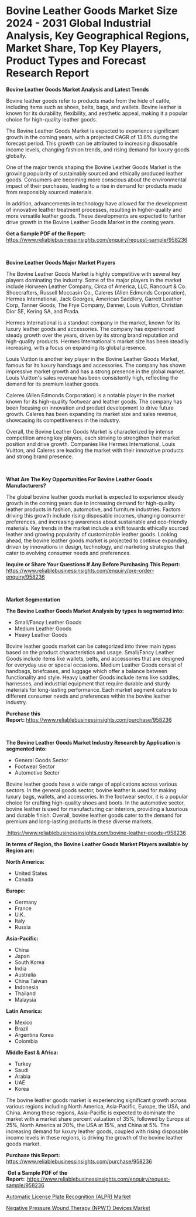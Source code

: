 <p><h1>Bovine Leather Goods Market Size 2024 - 2031 Global Industrial Analysis, Key Geographical Regions, Market Share, Top Key Players, Product Types and Forecast Research Report</h1></p><p><strong>Bovine Leather Goods Market Analysis and Latest Trends</strong></p>
<p><p>Bovine leather goods refer to products made from the hide of cattle, including items such as shoes, belts, bags, and wallets. Bovine leather is known for its durability, flexibility, and aesthetic appeal, making it a popular choice for high-quality leather goods.</p><p>The Bovine Leather Goods Market is expected to experience significant growth in the coming years, with a projected CAGR of 13.6% during the forecast period. This growth can be attributed to increasing disposable income levels, changing fashion trends, and rising demand for luxury goods globally.</p><p>One of the major trends shaping the Bovine Leather Goods Market is the growing popularity of sustainably sourced and ethically produced leather goods. Consumers are becoming more conscious about the environmental impact of their purchases, leading to a rise in demand for products made from responsibly sourced materials.</p><p>In addition, advancements in technology have allowed for the development of innovative leather treatment processes, resulting in higher-quality and more versatile leather goods. These developments are expected to further drive growth in the Bovine Leather Goods Market in the coming years.</p></p>
<p><strong>Get a Sample PDF of the Report:&nbsp;</strong> <a href="https://www.reliablebusinessinsights.com/enquiry/request-sample/958236">https://www.reliablebusinessinsights.com/enquiry/request-sample/958236</a></p>
<p>&nbsp;</p>
<p><strong>Bovine Leather Goods Major Market Players</strong></p>
<p><p>The Bovine Leather Goods Market is highly competitive with several key players dominating the industry. Some of the major players in the market include Horween Leather Company, Circa of America, LLC, Rancourt & Co. Shoecrafters, Russell Moccasin Co., Caleres (Allen Edmonds Corporation), Hermes International, Jack Georges, American Saddlery, Garrett Leather Corp, Tanner Goods, The Frye Company, Danner, Louis Vuitton, Christian Dior SE, Kering SA, and Prada.</p><p>Hermes International is a standout company in the market, known for its luxury leather goods and accessories. The company has experienced steady growth over the years, driven by its strong brand reputation and high-quality products. Hermes International's market size has been steadily increasing, with a focus on expanding its global presence.</p><p>Louis Vuitton is another key player in the Bovine Leather Goods Market, famous for its luxury handbags and accessories. The company has shown impressive market growth and has a strong presence in the global market. Louis Vuitton's sales revenue has been consistently high, reflecting the demand for its premium leather goods.</p><p>Caleres (Allen Edmonds Corporation) is a notable player in the market known for its high-quality footwear and leather goods. The company has been focusing on innovation and product development to drive future growth. Caleres has been expanding its market size and sales revenue, showcasing its competitiveness in the industry.</p><p>Overall, the Bovine Leather Goods Market is characterized by intense competition among key players, each striving to strengthen their market position and drive growth. Companies like Hermes International, Louis Vuitton, and Caleres are leading the market with their innovative products and strong brand presence.</p></p>
<p>&nbsp;</p>
<p><strong>What Are The Key Opportunities For Bovine Leather Goods Manufacturers?</strong></p>
<p><p>The global bovine leather goods market is expected to experience steady growth in the coming years due to increasing demand for high-quality leather products in fashion, automotive, and furniture industries. Factors driving this growth include rising disposable incomes, changing consumer preferences, and increasing awareness about sustainable and eco-friendly materials. Key trends in the market include a shift towards ethically sourced leather and growing popularity of customizable leather goods. Looking ahead, the bovine leather goods market is projected to continue expanding, driven by innovations in design, technology, and marketing strategies that cater to evolving consumer needs and preferences.</p></p>
<p><strong>Inquire or Share Your Questions If Any Before Purchasing This Report:</strong> <a href="https://www.reliablebusinessinsights.com/enquiry/pre-order-enquiry/958236">https://www.reliablebusinessinsights.com/enquiry/pre-order-enquiry/958236</a></p>
<p>&nbsp;</p>
<p><strong>Market Segmentation</strong></p>
<p><strong>The Bovine Leather Goods Market Analysis by types is segmented into:</strong></p>
<p><ul><li>Small/Fancy Leather Goods</li><li>Medium Leather Goods</li><li>Heavy Leather Goods</li></ul></p>
<p><p>Bovine leather goods market can be categorized into three main types based on the product characteristics and usage. Small/Fancy Leather Goods include items like wallets, belts, and accessories that are designed for everyday use or special occasions. Medium Leather Goods consist of handbags, briefcases, and luggage which offer a balance between functionality and style. Heavy Leather Goods include items like saddles, harnesses, and industrial equipment that require durable and sturdy materials for long-lasting performance. Each market segment caters to different consumer needs and preferences within the bovine leather industry.</p></p>
<p><strong>Purchase this Report:&nbsp;</strong><a href="https://www.reliablebusinessinsights.com/purchase/958236">https://www.reliablebusinessinsights.com/purchase/958236</a></p>
<p>&nbsp;</p>
<p><strong>The Bovine Leather Goods Market Industry Research by Application is segmented into:</strong></p>
<p><ul><li>General Goods Sector</li><li>Footwear Sector</li><li>Automotive Sector</li></ul></p>
<p><p>Bovine leather goods have a wide range of applications across various sectors. In the general goods sector, bovine leather is used for making luxury bags, wallets, and accessories. In the footwear sector, it is a popular choice for crafting high-quality shoes and boots. In the automotive sector, bovine leather is used for manufacturing car interiors, providing a luxurious and durable finish. Overall, bovine leather goods cater to the demand for premium and long-lasting products in these diverse markets.</p></p>
<p><a href="https://www.reliablebusinessinsights.com/bovine-leather-goods-r958236">&nbsp;https://www.reliablebusinessinsights.com/bovine-leather-goods-r958236</a></p>
<p><strong>In terms of Region, the Bovine Leather Goods Market Players available by Region are:</strong></p>
<p>
    <p> <strong> North America: </strong>
        <ul>
            <li>United States</li>
            <li>Canada</li>
        </ul>
        </p> 
    <p> <strong> Europe: </strong>
        <ul>
            <li>Germany</li>
            <li>France</li>
            <li>U.K.</li>
            <li>Italy</li>
            <li>Russia</li>
        </ul>
        </p> 
    <p> <strong> Asia-Pacific: </strong>
        <ul>
            <li>China</li>
            <li>Japan</li>
            <li>South Korea</li>
            <li>India</li>
            <li>Australia</li>
            <li>China Taiwan</li>
            <li>Indonesia</li>
            <li>Thailand</li>
            <li>Malaysia</li>
        </ul>
        </p> 
    <p> <strong> Latin America: </strong>
        <ul>
            <li>Mexico</li>
            <li>Brazil</li>
            <li>Argentina Korea</li>
            <li>Colombia</li>
        </ul>
        </p> 
    <p> <strong> Middle East & Africa: </strong>
        <ul>
            <li>Turkey</li>
            <li>Saudi</li>
            <li>Arabia</li>
            <li>UAE</li>
            <li>Korea</li>
        </ul>
    </p>
    </p>
<p><p>The bovine leather goods market is experiencing significant growth across various regions including North America, Asia-Pacific, Europe, the USA, and China. Among these regions, Asia-Pacific is expected to dominate the market with a market share percent valuation of 35%, followed by Europe at 25%, North America at 20%, the USA at 15%, and China at 5%. The increasing demand for luxury leather goods, coupled with rising disposable income levels in these regions, is driving the growth of the bovine leather goods market.</p></p>
<p><strong>Purchase this Report: </strong><a href="https://www.reliablebusinessinsights.com/purchase/958236">https://www.reliablebusinessinsights.com/purchase/958236</a></p>
<p>&nbsp;<strong>Get a Sample PDF of the Report:&nbsp;&nbsp;</strong><a href="https://www.reliablebusinessinsights.com/enquiry/request-sample/958236">https://www.reliablebusinessinsights.com/enquiry/request-sample/958236</a></p>
<p><strong></strong></p>
<p><p><a href="https://github.com/angelajermaine/Market-Research-Report-List-5/blob/main/automatic-license-plate-recognition-alpr-market.md">Automatic License Plate Recognition (ALPR) Market</a></p><p><a href="https://github.com/hrhzhypq19/Market-Research-Report-List-1/blob/main/negative-pressure-wound-therapy-npwt-devices-market.md">Negative Pressure Wound Therapy (NPWT) Devices Market</a></p></p>